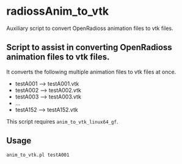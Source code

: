 # radiossAnim_to_vtk
Auxiliary script to convert OpenRadioss animation files to vtk files.
## Script to assist in converting OpenRadioss animation files to vtk files.

It converts the following multiple animation files to vtk files at once.

- testA001 --> testA001.vtk
- testA002 --> testA002.vtk
- testA003 --> testA003.vtk
- ...
- testA152 --> testA152.vtk

This script requires `anim_to_vtk_linux64_gf`.

## Usage
    anim_to_vtk.pl testA001
